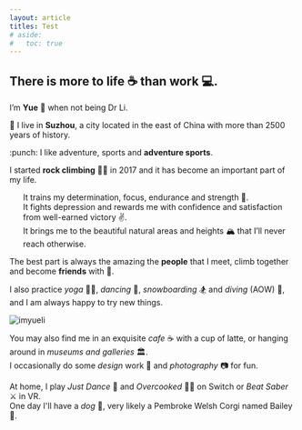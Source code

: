 ```yaml
---
layout: article
titles: Test
# aside:
#   toc: true
---
```

## There is more to life ☕️ than work 💻. 

<!-- There is more to **life** :coffee: than **work** :computer:. 

As a member of UNNC **Climbing** Team 🧗‍♀️, I won our university the first national medal 🏆.
I practice **yoga** 🧘‍♀️, **dancing** 💃, **snowboarding** 🏂 and **diving** (AOW) :sailboat:, and I am always happy to try and learn something new.
 -->

<div>
<p> I’m <b>Yue</b> 🌝 when not being Dr Li. </p>

<p> 📍 I live in <b>Suzhou</b>, a city located in the east of China with more than 2500 years of history. </p> 

<p> :punch: I like adventure, sports and <b>adventure sports</b>. </p>
<p>
I started <b>rock climbing</b> 🧗‍♀️ in 2017 and it has become an important part of my life. <br>
<ul>
It trains my determination, focus, endurance and strength 💪. <br>
It fights depression and rewards me with confidence and satisfaction from well-earned victory ✌️. <br>
It brings me to the beautiful natural areas and heights 🏔 that I’ll never reach otherwise. <br>
</ul>
The best part is always the amazing the <b>people</b> that I meet, climb together and become <b>friends</b> with 👭.
</p>

<p> I also practice <em>yoga</em> 🧘‍♀️, <em>dancing</em> 💃, <em>snowboarding</em> 🏂 and <em>diving</em> (AOW) 🤿, and I am always happy to try new things. </p> 
</div>

![imyueli](/assets/home-imyueli.png)

<div>
<p> 
You may also find me in an exquisite <em>cafe</em> ☕️ with a cup of latte, or hanging around in <em>museums and galleries</em> 🏛. <br>
I occasionally do some <em>design</em> work 💎 and <em>photography</em> 📷 for fun. 
</p>

<p>
At home, I play <em>Just Dance</em> 💃 and <em>Overcooked</em> 👩‍🍳 on Switch or <em>Beat Saber</em> ⚔ in VR.<br>
One day I'll have a <em>dog</em> 🐶, very likely a Pembroke Welsh Corgi named Bailey 🌰.
</p> 
</div>